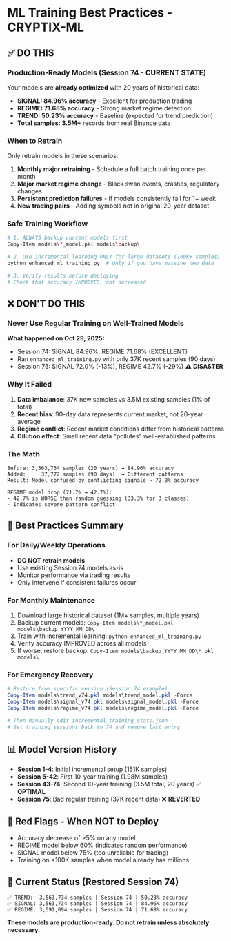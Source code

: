 # ML Training Best Practices - CRYPTIX-ML

## ✅ DO THIS

### Production-Ready Models (Session 74 - CURRENT STATE)
Your models are **already optimized** with 20 years of historical data:
- **SIGNAL: 84.96% accuracy** - Excellent for production trading
- **REGIME: 71.68% accuracy** - Strong market regime detection  
- **TREND: 50.23% accuracy** - Baseline (expected for trend prediction)
- **Total samples: 3.5M+** records from real Binance data

### When to Retrain
Only retrain models in these scenarios:
1. **Monthly major retraining** - Schedule a full batch training once per month
2. **Major market regime change** - Black swan events, crashes, regulatory changes
3. **Persistent prediction failures** - If models consistently fail for 1+ week
4. **New trading pairs** - Adding symbols not in original 20-year dataset

### Safe Training Workflow
```bash
# 1. ALWAYS backup current models first
Copy-Item models\*_model.pkl models\backup\  

# 2. Use incremental learning ONLY for large datasets (100K+ samples)
python enhanced_ml_training.py  # Only if you have massive new data

# 3. Verify results before deploying
# Check that accuracy IMPROVED, not decreased
```

## ❌ DON'T DO THIS

### Never Use Regular Training on Well-Trained Models
**What happened on Oct 29, 2025:**
- Session 74: SIGNAL 84.96%, REGIME 71.68% (EXCELLENT)
- Ran `enhanced_ml_training.py` with only 37K recent samples (90 days)
- Session 75: SIGNAL 72.0% (-13%), REGIME 42.7% (-29%) ⚠️ **DISASTER**

### Why It Failed
1. **Data imbalance**: 37K new samples vs 3.5M existing samples (1% of total)
2. **Recent bias**: 90-day data represents current market, not 20-year average
3. **Regime conflict**: Recent market conditions differ from historical patterns
4. **Dilution effect**: Small recent data "pollutes" well-established patterns

### The Math
```
Before: 3,563,734 samples (20 years) → 84.96% accuracy
Added:     37,772 samples (90 days)  → Different patterns
Result: Model confused by conflicting signals → 72.0% accuracy

REGIME model drop (71.7% → 42.7%):
- 42.7% is WORSE than random guessing (33.3% for 3 classes)
- Indicates severe pattern conflict
```

## 🎯 Best Practices Summary

### For Daily/Weekly Operations
- **DO NOT retrain models**
- Use existing Session 74 models as-is
- Monitor performance via trading results
- Only intervene if consistent failures occur

### For Monthly Maintenance
1. Download large historical dataset (1M+ samples, multiple years)
2. Backup current models: `Copy-Item models\*_model.pkl models\backup_YYYY_MM_DD\`
3. Train with incremental learning: `python enhanced_ml_training.py`
4. Verify accuracy IMPROVED across all models
5. If worse, restore backup: `Copy-Item models\backup_YYYY_MM_DD\*.pkl models\`

### For Emergency Recovery
```powershell
# Restore from specific version (Session 74 example)
Copy-Item models\trend_v74.pkl models\trend_model.pkl -Force
Copy-Item models\signal_v74.pkl models\signal_model.pkl -Force
Copy-Item models\regime_v74.pkl models\regime_model.pkl -Force

# Then manually edit incremental_training_stats.json
# Set training_sessions back to 74 and remove last entry
```

## 📊 Model Version History
- **Session 1-4**: Initial incremental setup (151K samples)
- **Session 5-42**: First 10-year training (1.98M samples)
- **Session 43-74**: Second 10-year training (3.5M total, 20 years) ✅ **OPTIMAL**
- **Session 75**: Bad regular training (37K recent data) ❌ **REVERTED**

## 🚨 Red Flags - When NOT to Deploy
- Accuracy decrease of >5% on any model
- REGIME model below 60% (indicates random performance)
- SIGNAL model below 75% (too unreliable for trading)
- Training on <100K samples when model already has millions

## 📝 Current Status (Restored Session 74)
```
✅ TREND:  3,563,734 samples | Session 74 | 50.23% accuracy
✅ SIGNAL: 3,563,734 samples | Session 74 | 84.96% accuracy  
✅ REGIME: 3,591,094 samples | Session 74 | 71.68% accuracy
```

**These models are production-ready. Do not retrain unless absolutely necessary.**
